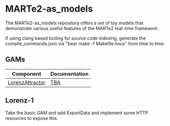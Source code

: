 # MARTe2-as_models

The MARTe2-as_models repository offers a set of toy models that demonstrate various useful features of the MARTe2 real-time framework.

If using clang based tooling for source code indexing, generate the compile_commands.json via "bear make -f Makefile.linux" from time to time.

## GAMs

| Component | Documentation |
| --------- | ------------- |
| [LorenzAttractor](https://github.com/AdamVStephen/MARTe2-as_models/tree/master/Source/Components/GAMs/LorenzAttractor) | [TBA](TBA)|


## Lorenz-1

Take the basic GAM and add ExportData and implement some HTTP resources to expose this.
